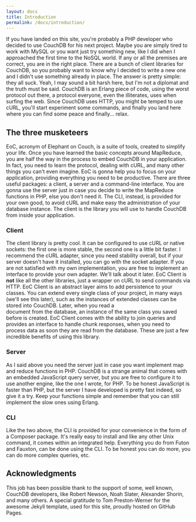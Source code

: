 ```yaml
---
layout: docs
title: Introduction
permalink: /docs/introduction/
---
```


If you have landed on this site, you're probably a PHP developer who decided to use CouchDB for his next project.
Maybe you are simply tired to work with MySQL or you want just try something new, like I did when I approached the
first time to the NoSQL world. If any or all the premises are correct, you are in the right place.
There are a bunch of client libraries for CouchDB,
so you probably want to know why I decided to write a new one and I didn't use something already in place. The answer
is pretty simple: they all suck. Yeah, I may sound a bit harsh here, but I'm not a diplomat and the truth must be said.
CouchDB is an Erlang piece of code, using the worst protocol out there, a protocol everyone, even the illiterates, uses
when surfing the web. Since CouchDB uses HTTP, you might be temped to use cURL, you'll start experiment some commands,
and finally you land here where you can find some peace and finally... relax.

## The three musketeers

EoC, acronym of Elephant on Couch, is a suite of tools, created to simplify your life. Once you have learned the basic 
concepts around MapReduce, you are half the way in the process to embed CouchDB in your application. In fact, you need 
to learn the protocol, dealing with cURL, and many other things you can't even imagine. EoC is gonna help you to focus 
on your application, providing everything you need to be productive.
There are three useful packages: a client, a server and a command-line interface. You are gonna use the server just in
case you decide to write the MapReduce functions in PHP, else you don't need it. The CLI, instead, is provided for your
own good, to avoid cURL and make easy the administration of your database instance. The client is the library you will
use to handle CouchDB from inside your application.

### Client

The client library is pretty cool. It can be configured to use cURL or native sockets: the first one is more stable, 
the second one is a little bit faster. I recommend the cURL adapter, since you need stability overall, but if your 
server doesn't have it installed, you can go with the socket adapter. If you are not satisfied with my own 
implementation, you are free to implement an interface to provide your own adapter. We'll talk about it later.
EoC Client is **not** like all the other libraries, just a wrapper on cURL to send commands via HTTP. EoC Client is an 
abstract layer aims to add persistence to your classes. You can extend every single class of your project, in many ways 
(we'll see this later), such as the instances of extended classes can be stored into CouchDB. Later, when you read a  
document from the database, an instance of the same class you saved before is created.
EoC Client comes with the ability to join queries and provides an interface to handle chunk responses, when you need to 
process data as soon they are read from the database. These are just a few incredible benefits of using this library. 

### Server

As I said above you need the server just in case you want implement map and reduce functions in PHP. CouchDB is a 
strange animal that comes with an embedded JavaScript query server, but you are free to configure it to use another
engine, like the one I wrote, for PHP. To be honest JavaScript is faster than PHP, but the server I have developed is 
pretty fast indeed, so give it a try. Keep your functions simple and remember that you can still implement the slow ones 
using Erlang.

### CLI

Like the two above, the CLI is provided for your convenience in the form of a Composer package. It's really easy to
install and like any other Unix command, it comes within an integrated help. Everything you do from Futon and 
Fauxton, can be done using the CLI. To be honest you can do more, you can do more complex queries, etc.

## Acknowledgments

This job has been possible thank to the support of some, well known, CouchDB developers, like Robert Newson, Noah Slater, 
Alexander Shorin, and many others. A special gratitude to Tom Preston-Werner for the awesome Jekyll template, used for 
this site, proudly hosted on GitHub Pages. 
